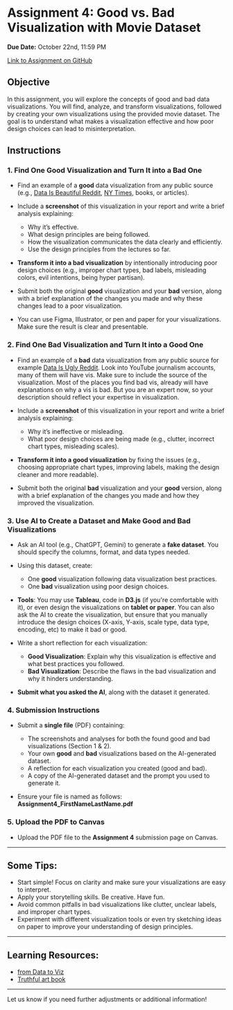 # Assignment 4: Good vs. Bad Visualization with Movie Dataset

**Due Date:** October 22nd, 11:59 PM

[Link to Assignment on GitHub](https://github.com/SIAT-IAT-355/A4-Good-Bad-Vis)

## Objective

In this assignment, you will explore the concepts of good and bad data visualizations. You will find, analyze, and transform visualizations, followed by creating your own visualizations using the provided movie dataset. The goal is to understand what makes a visualization effective and how poor design choices can lead to misinterpretation.

## Instructions

### 1. Find One Good Visualization and Turn It into a Bad One

- Find an example of a **good** data visualization from any public source (e.g., [Data Is Beautiful Reddit](https://www.reddit.com/r/dataisbeautiful/), [NY Times](https://www.nytimes.com/spotlight/graphics), books, or articles).
- Include a **screenshot** of this visualization in your report and write a brief analysis explaining:
  - Why it’s effective.
  - What design principles are being followed.
  - How the visualization communicates the data clearly and efficiently.
  - Use the design principles from the lectures so far.

- **Transform it into a bad visualization** by intentionally introducing poor design choices (e.g., improper chart types, bad labels, misleading colors, evil intentions, being hyper partisan).
- Submit both the original **good** visualization and your **bad** version, along with a brief explanation of the changes you made and why these changes lead to a poor visualization.
- You can use Figma, Illustrator, or pen and paper for your visualizations. Make sure the result is clear and presentable.

### 2. Find One Bad Visualization and Turn It into a Good One

- Find an example of a **bad** data visualization from any public source for example [Data Is Ugly Reddit](https://www.reddit.com/r/dataisugly/). Look into YouTube journalism accounts, many of them will have vis. Make sure to include the source of the visualization. Most of the places you find bad vis, already will have explanations on why a vis is bad. But you are an expert now, so your description should reflect your expertise in visualization.
- Include a **screenshot** of this visualization in your report and write a brief analysis explaining:

  - Why it’s ineffective or misleading.
  - What poor design choices are being made (e.g., clutter, incorrect chart types, misleading scales).

- **Transform it into a good visualization** by fixing the issues (e.g., choosing appropriate chart types, improving labels, making the design cleaner and more readable).
- Submit both the original **bad** visualization and your **good** version, along with a brief explanation of the changes you made and how they improved the visualization.

### 3. Use AI to Create a Dataset and Make Good and Bad Visualizations

- Ask an AI tool (e.g., ChatGPT, Gemini) to generate a **fake dataset**. You should specify the columns, format, and data types needed.
- Using this dataset, create:
  - One **good** visualization following data visualization best practices.
  - One **bad** visualization using poor design choices.

- **Tools**: You may use **Tableau**, code in **D3.js** (if you're comfortable with it), or even design the visualizations on **tablet or paper**. You can also ask the AI to create the visualization, but ensure that you manually introduce the design choices (X-axis, Y-axis, scale type, data type, encoding, etc)  to make it bad or good.

- Write a short reflection for each visualization:
  - **Good Visualization**: Explain why this visualization is effective and what best practices you followed.
  - **Bad Visualization**: Describe the flaws in the bad visualization and why it hinders understanding.
- **Submit what you asked the AI**, along with the dataset it generated.

### 4. Submission Instructions

- Submit a **single file** (PDF) containing:
  - The screenshots and analyses for both the found good and bad visualizations (Section 1 & 2).
  - Your own **good** and **bad** visualizations based on the AI-generated dataset.
  - A reflection for each visualization you created (good and bad).
  - A copy of the AI-generated dataset and the prompt you used to generate it.

- Ensure your file is named as follows:  
  **Assignment4_FirstNameLastName.pdf**

### 5. Upload the PDF to Canvas

- Upload the PDF file to the **Assignment 4** submission page on Canvas.

---

## Some Tips:

- Start simple! Focus on clarity and make sure your visualizations are easy to interpret.
- Apply your storytelling skills. Be creative. Have fun.
- Avoid common pitfalls in bad visualizations like clutter, unclear labels, and improper chart types.
- Experiment with different visualization tools or even try sketching ideas on paper to improve your understanding of design principles.

---

## Learning Resources:

- [from Data to Viz](https://www.data-to-viz.com/)
- [Truthful art book](https://sfu-primo.hosted.exlibrisgroup.com/primo-explore/fulldisplay?vid=SFUL&search_scope=default_scope&tab=default_tab&query=any,contains,truthful%20art&mfacet=rtype,include,book_chapters,1&mfacet=rtype,include,books,1&mfacet=rtype,include,graphic_novels,1&docid=TN_cdi_proquest_ebookcentralchapters_7115470_4_5&context=PC&adaptor=primo_central_multiple_fe)

---

Let us know if you need further adjustments or additional information!
